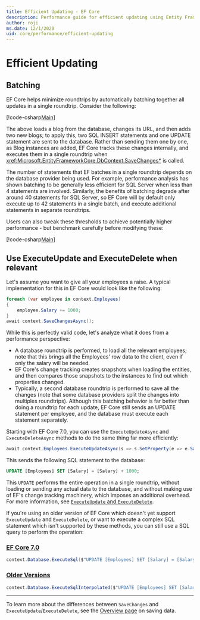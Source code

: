 ```yaml
---
title: Efficient Updating - EF Core
description: Performance guide for efficient updating using Entity Framework Core
author: roji
ms.date: 12/1/2020
uid: core/performance/efficient-updating
---
```

# Efficient Updating

## Batching

EF Core helps minimize roundtrips by automatically batching together all updates in a single roundtrip. Consider the following:

[!code-csharp[Main](../../../samples/core/Performance/Other/Program.cs#SaveChangesBatching)]

The above loads a blog from the database, changes its URL, and then adds two new blogs; to apply this, two SQL INSERT statements and one UPDATE statement are sent to the database. Rather than sending them one by one, as Blog instances are added, EF Core tracks these changes internally, and executes them in a single roundtrip when <xref:Microsoft.EntityFrameworkCore.DbContext.SaveChanges*> is called.

The number of statements that EF batches in a single roundtrip depends on the database provider being used. For example, performance analysis has shown batching to be generally less efficient for SQL Server when less than 4 statements are involved. Similarly, the benefits of batching degrade after around 40 statements for SQL Server, so EF Core will by default only execute up to 42 statements in a single batch, and execute additional statements in separate roundtrips.

Users can also tweak these thresholds to achieve potentially higher performance - but benchmark carefully before modifying these:

[!code-csharp[Main](../../../samples/core/Performance/Other/BatchTweakingContext.cs#BatchTweaking)]

## Use ExecuteUpdate and ExecuteDelete when relevant

Let's assume you want to give all your employees a raise. A typical implementation for this in EF Core would look like the following:

```c#
foreach (var employee in context.Employees)
{
    employee.Salary += 1000;
}
await context.SaveChangesAsync();
```

While this is perfectly valid code, let's analyze what it does from a performance perspective:

* A database roundtrip is performed, to load all the relevant employees; note that this brings all the Employees' row data to the client, even if only the salary will be needed.
* EF Core's change tracking creates snapshots when loading the entities, and then compares those snapshots to the instances to find out which properties changed.
* Typically, a second database roundtrip is performed to save all the changes (note that some database providers split the changes into multiples roundtrips). Although this batching behavior is far better than doing a roundtrip for each update, EF Core still sends an UPDATE statement per employee, and the database must execute each statement separately.

Starting with EF Core 7.0, you can use the `ExecuteUpdateAsync` and `ExecuteDeleteAsync` methods to do the same thing far more efficiently:

```c#
await context.Employees.ExecuteUpdateAsync(s => s.SetProperty(e => e.Salary, e => e.Salary + 1000));
```

This sends the following SQL statement to the database:

```sql
UPDATE [Employees] SET [Salary] = [Salary] + 1000;
```

This `UPDATE` performs the entire operation in a single roundtrip, without loading or sending any actual data to the database, and without making use of EF's change tracking machinery, which imposes an additional overhead. For more information, see [`ExecuteUpdate` and `ExecuteDelete`](xref:core/saving/execute-insert-update-delete).

If you're using an older version of EF Core which doesn't yet support `ExecuteUpdate` and `ExecuteDelete`, or want to execute a complex SQL statement which isn't supported by these methods, you can still use a SQL query to perform the operation:

### [EF Core 7.0](#tab/ef7)

```c#
context.Database.ExecuteSql($"UPDATE [Employees] SET [Salary] = [Salary] + 1000");
```

### [Older Versions](#tab/older-versions)

```c#
context.Database.ExecuteSqlInterpolated($"UPDATE [Employees] SET [Salary] = [Salary] + 1000");
```

***

To learn more about the differences between `SaveChanges` and `ExecuteUpdate`/`ExecuteDelete`, see the [Overview page](xref:core/saving/index) on saving data.
